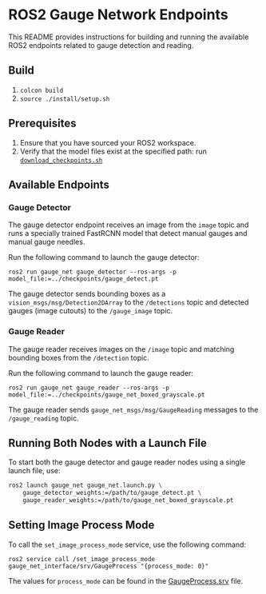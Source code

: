 # ROS2 Gauge Network Endpoints



This README provides instructions for building and running the available ROS2 endpoints related to gauge detection and reading.

## Build

1. `colcon build`
1. `source ./install/setup.sh`

## Prerequisites

1. Ensure that you have sourced your ROS2 workspace.
2. Verify that the model files exist at the specified path: run [`download_checkpoints.sh`](../download_checkpoints.sh) 

## Available Endpoints

### Gauge Detector

The gauge detector endpoint receives an image from the `image` topic and runs a specially trained FastRCNN model that detect manual gauges and manual gauge needles. 

Run the following command to launch the gauge detector:
```
ros2 run gauge_net gauge_detector --ros-args -p model_file:=../checkpoints/gauge_detect.pt
```

The gauge detector sends bounding boxes as a `vision_msgs/msg/Detection2DArray` to the `/detections` topic and detected gauges (image cutouts) to the `/gauge_image` topic.

### Gauge Reader

The gauge reader receives images on the `/image` topic and matching bounding boxes from the `/detection` topic. 

Run the following command to launch the gauge reader:
```
ros2 run gauge_net gauge_reader --ros-args -p model_file:=../checkpoints/gauge_net_boxed_grayscale.pt
```

The gauge reader sends `gauge_net_msgs/msg/GaugeReading` messages to the `/gauge_reading` topic.

## Running Both Nodes with a Launch File  

To start both the gauge detector and gauge reader nodes using a single launch file, use:  
```bash
ros2 launch gauge_net gauge_net.launch.py \
    gauge_detector_weights:=/path/to/gauge_detect.pt \
    gauge_reader_weights:=/path/to/gauge_net_boxed_grayscale.pt
```

## Setting Image Process Mode

To call the `set_image_process_mode` service, use the following command:
```
ros2 service call /set_image_process_mode gauge_net_interface/srv/GaugeProcess "{process_mode: 0}"
```
The values for `process_mode` can be found in the [GaugeProcess.srv](https://github.com/hcltech-robotics/proj-cec-doggo-ai/blob/main/ros.ws/src/gauge_net/gauge_net_interface/srv/GaugeProcess.srv) file.

